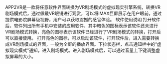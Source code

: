 APP2VR是一款将任意软件界面转换为VR剧场模式的虚拟现实引擎系统，转换VR剧场模式后，通过佩戴VR眼镜进行观赏，可以将IMAX巨屏展示在用户眼前，通过提供电影院屏幕级视野，用户可以获取震撼的感官体验。
软件使用说明
打开软件后，软件列出所有手机中安装的应用软件，其中暗色的图标表示该软件还未进行VR剧场模式转换，亮色的图标表示该软件已经进行了VR剧场模式的转换，打开后可以直接使用。 打开亮色的图标，可以启动该软件，打开软件后，进入需要转换成VR剧场模式的界面，一般为全屏的播放界面。下拉状态栏，点击通知栏中的“虚拟现实模式”通知，进入剧场模式。进入剧场模式后，可以通过音量上下键调整虚拟屏幕的大小。
